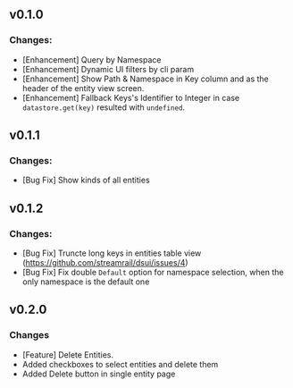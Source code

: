 ## v0.1.0
### Changes:
- [Enhancement] Query by Namespace
- [Enhancement] Dynamic UI filters by cli param
- [Enhancement] Show Path & Namespace in Key column and as the header of the entity view screen.
- [Enhancement] Fallback Keys's Identifier to Integer in case `datastore.get(key)` resulted with `undefined`.

## v0.1.1
### Changes:
- [Bug Fix] Show kinds of all entities

## v0.1.2
### Changes:
- [Bug Fix] Truncte long keys in entities table view (https://github.com/streamrail/dsui/issues/4)
- [Bug Fix] Fix double `Default` option for namespace selection, when the only namespace is the default one

## v0.2.0
### Changes
- [Feature] Delete Entities.
 - Added checkboxes to select entities and delete them
 - Added Delete button in single entity page 